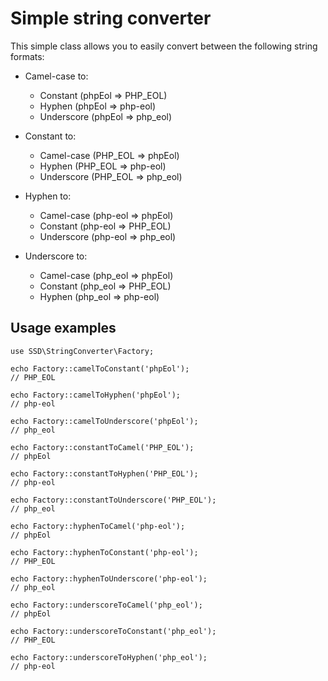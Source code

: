 # Simple string converter

This simple class allows you to easily convert between the following string formats:


- Camel-case to:
    - Constant (phpEol => PHP_EOL)
    - Hyphen (phpEol => php-eol)
    - Underscore (phpEol => php_eol)

- Constant to:
    - Camel-case (PHP_EOL => phpEol)
    - Hyphen (PHP_EOL => php-eol)
    - Underscore (PHP_EOL => php_eol)

- Hyphen to:
    - Camel-case (php-eol => phpEol)
    - Constant (php-eol => PHP_EOL)
    - Underscore (php-eol => php_eol)

- Underscore to:
    - Camel-case (php_eol => phpEol)
    - Constant (php_eol => PHP_EOL)
    - Hyphen (php_eol => php-eol)


## Usage examples

```
use SSD\StringConverter\Factory;

echo Factory::camelToConstant('phpEol');
// PHP_EOL

echo Factory::camelToHyphen('phpEol');
// php-eol

echo Factory::camelToUnderscore('phpEol');
// php_eol

echo Factory::constantToCamel('PHP_EOL');
// phpEol

echo Factory::constantToHyphen('PHP_EOL');
// php-eol

echo Factory::constantToUnderscore('PHP_EOL');
// php_eol

echo Factory::hyphenToCamel('php-eol');
// phpEol

echo Factory::hyphenToConstant('php-eol');
// PHP_EOL

echo Factory::hyphenToUnderscore('php-eol');
// php_eol

echo Factory::underscoreToCamel('php_eol');
// phpEol

echo Factory::underscoreToConstant('php_eol');
// PHP_EOL

echo Factory::underscoreToHyphen('php_eol');
// php-eol
```